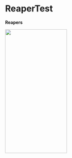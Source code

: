 # ReaperTest
 
 <b> Reapers </b>
  
<p align="left">
  <img src="https://github.com/ansc00/ReapersTest/blob/main/img/reapers.gif" width="200" height="400" >
</p>

